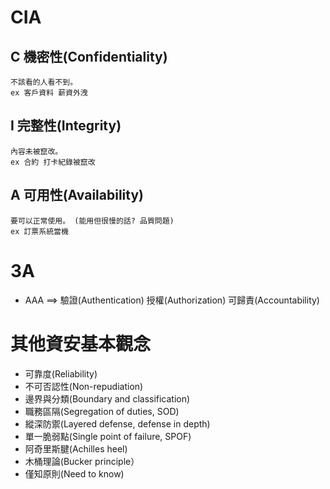 # CIA
## C 機密性(Confidentiality)
```
不該看的人看不到。
ex 客戶資料 薪資外洩
```
## I 完整性(Integrity)
```
內容未被竄改。
ex 合約 打卡紀錄被竄改
```
## A 可用性(Availability)
```
要可以正常使用。 (能用但很慢的話? 品質問題)
ex 訂票系統當機
```
# 3A

- AAA ==> 驗證(Authentication) 授權(Authorization) 可歸責(Accountability)

# 其他資安基本觀念

- 可靠度(Reliability)
- 不可否認性(Non-repudiation)
- 邊界與分類(Boundary and classification)
- 職務區隔(Segregation of duties, SOD)
- 縱深防禦(Layered defense, defense in depth)
- 單一脆弱點(Single point of failure, SPOF)
- 阿奇里斯腱(Achilles heel)
- 木桶理論(Bucker principle）
- 僅知原則(Need to know)

